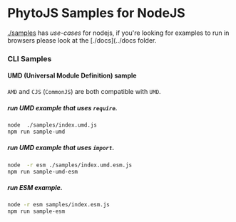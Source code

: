 # PhytoJS Samples for NodeJS
[./samples](../samples) has *use-cases* for nodejs, if you're looking for examples to run in browsers please look at the [./docs](../docs folder.  

### CLI Samples
#### UMD (Universal Module Definition) sample
`AMD` and `CJS` (`CommonJS`) are both compatible with `UMD`.

##### run UMD example that uses `require`.
``` bash 
node  ./samples/index.umd.js
npm run sample-umd
```
##### run UMD example that uses `import`.
``` bash 
node  -r esm ./samples/index.umd.esm.js
npm run sample-umd-esm
```
##### run ESM example.
``` bash 
node -r esm samples/index.esm.js
npm run sample-esm
```


<!-- ## REST API Samples -->
